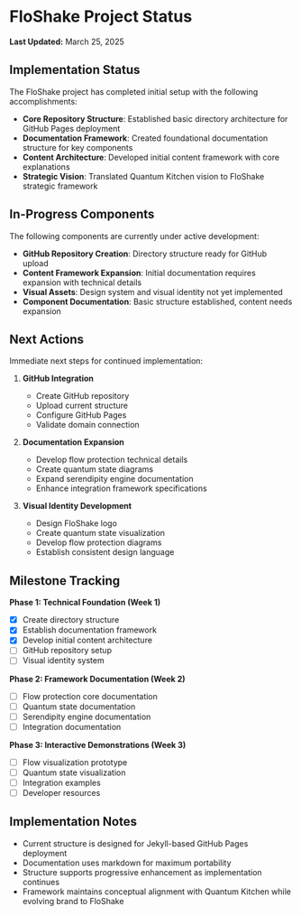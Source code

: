 # FloShake Project Status

**Last Updated:** March 25, 2025

## Implementation Status

The FloShake project has completed initial setup with the following accomplishments:

- **Core Repository Structure**: Established basic directory architecture for GitHub Pages deployment
- **Documentation Framework**: Created foundational documentation structure for key components
- **Content Architecture**: Developed initial content framework with core explanations
- **Strategic Vision**: Translated Quantum Kitchen vision to FloShake strategic framework

## In-Progress Components

The following components are currently under active development:

- **GitHub Repository Creation**: Directory structure ready for GitHub upload
- **Content Framework Expansion**: Initial documentation requires expansion with technical details
- **Visual Assets**: Design system and visual identity not yet implemented
- **Component Documentation**: Basic structure established, content needs expansion

## Next Actions

Immediate next steps for continued implementation:

1. **GitHub Integration**
   - Create GitHub repository
   - Upload current structure
   - Configure GitHub Pages
   - Validate domain connection

2. **Documentation Expansion**
   - Develop flow protection technical details
   - Create quantum state diagrams
   - Expand serendipity engine documentation
   - Enhance integration framework specifications

3. **Visual Identity Development**
   - Design FloShake logo
   - Create quantum state visualization
   - Develop flow protection diagrams
   - Establish consistent design language

## Milestone Tracking

**Phase 1: Technical Foundation (Week 1)**
- [x] Create directory structure
- [x] Establish documentation framework
- [x] Develop initial content architecture
- [ ] GitHub repository setup
- [ ] Visual identity system

**Phase 2: Framework Documentation (Week 2)**
- [ ] Flow protection core documentation
- [ ] Quantum state documentation
- [ ] Serendipity engine documentation
- [ ] Integration documentation

**Phase 3: Interactive Demonstrations (Week 3)**
- [ ] Flow visualization prototype
- [ ] Quantum state visualization
- [ ] Integration examples
- [ ] Developer resources

## Implementation Notes

- Current structure is designed for Jekyll-based GitHub Pages deployment
- Documentation uses markdown for maximum portability
- Structure supports progressive enhancement as implementation continues
- Framework maintains conceptual alignment with Quantum Kitchen while evolving brand to FloShake

